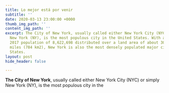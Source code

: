```yaml
---
title: Lo mejor está por venir
subtitle: ''
date: 2020-03-13 23:00:00 +0000
thumb_img_path: ''
content_img_path: ''
excerpt: The City of New York, usually called either New York City (NYC) or simply
  New York (NY), is the most populous city in the United States. With an estimated
  2017 population of 8,622,698 distributed over a land area of about 302.6 square
  miles (784 km2), New York is also the most densely populated major city in the United
  States.
layout: post
hide_header: false

---
```

**The City of New York**, usually called either New York City (NYC) or simply New York (NY), is the most populous city in the 
